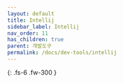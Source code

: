 ```yaml
---
layout: default
title: Intellij
sidebar_label: Intellij
nav_order: 11
has_children: true
parent: 개발도구
permalink: /docs/dev-tools/intellij
---
```


{: .fs-6 .fw-300 }
